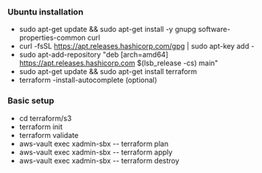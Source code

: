 ### Ubuntu installation
- sudo apt-get update && sudo apt-get install -y gnupg software-properties-common curl
- curl -fsSL https://apt.releases.hashicorp.com/gpg | sudo apt-key add -
 - sudo apt-add-repository "deb [arch=amd64] https://apt.releases.hashicorp.com $(lsb_release -cs) main"
 - sudo apt-get update && sudo apt-get install terraform
 - terraform -install-autocomplete (optional)

### Basic setup
 - cd terraform/s3
 - terraform init
 - terraform validate
 - aws-vault exec xadmin-sbx -- terraform plan
 - aws-vault exec xadmin-sbx -- terraform apply
 - aws-vault exec xadmin-sbx -- terraform destroy
